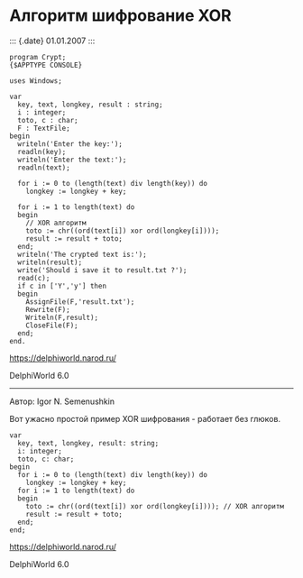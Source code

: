 Алгоритм шифрование XOR
=======================

::: {.date}
01.01.2007
:::

    program Crypt;
    {$APPTYPE CONSOLE}
     
    uses Windows;
     
    var
      key, text, longkey, result : string;
      i : integer;
      toto, c : char;
      F : TextFile;
    begin
      writeln('Enter the key:');
      readln(key);
      writeln('Enter the text:');
      readln(text);
     
      for i := 0 to (length(text) div length(key)) do
        longkey := longkey + key;
     
      for i := 1 to length(text) do
      begin
        // XOR алгоритм
        toto := chr((ord(text[i]) xor ord(longkey[i])));
        result := result + toto;
      end;
      writeln('The crypted text is:');
      writeln(result);
      write('Should i save it to result.txt ?');
      read(c);
      if c in ['Y','y'] then
      begin
        AssignFile(F,'result.txt');
        Rewrite(F);
        Writeln(F,result);
        CloseFile(F);
      end;
    end.

<https://delphiworld.narod.ru/>

DelphiWorld 6.0

------------------------------------------------------------------------

Автор: Igor N. Semenushkin

Вот ужасно простой пример XOR шифрования - работает без глюков.

    var
      key, text, longkey, result: string;
      i: integer;
      toto, c: char;
    begin
      for i := 0 to (length(text) div length(key)) do
        longkey := longkey + key;
      for i := 1 to length(text) do
      begin
        toto := chr((ord(text[i]) xor ord(longkey[i]))); // XOR алгоритм
        result := result + toto;
      end;
    end;

<https://delphiworld.narod.ru/>

DelphiWorld 6.0
